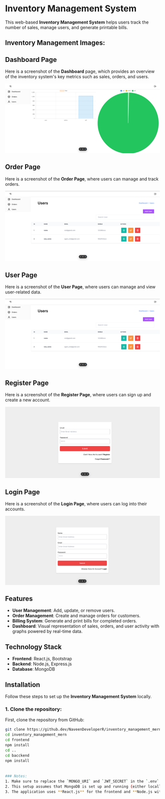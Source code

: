 
# Inventory Management System

This web-based **Inventory Management System** helps users track the number of sales, manage users, and generate printable bills.

## Inventory Management Images:

## Dashboard Page

Here is a screenshot of the **Dashboard** page, which provides an overview of the inventory system's key metrics such as sales, orders, and users.

![Dashboard Screenshot](https://github.com/NaveenDeveloperR/inventory_management_mern/blob/main/Inventory%20Management%20Images/Screenshot%202024-11-17%20161705.png)

## Order Page

Here is a screenshot of the **Order Page**, where users can manage and track orders.

![Order Screenshot](https://github.com/NaveenDeveloperR/inventory_management_mern/blob/main/Inventory%20Management%20Images/Screenshot%202024-11-17%20161651.png)

## User Page

Here is a screenshot of the **User Page**, where users can manage and view user-related data.

![User Screenshot](https://github.com/NaveenDeveloperR/inventory_management_mern/blob/main/Inventory%20Management%20Images/Screenshot%202024-11-17%20161651.png)

## Register Page

Here is a screenshot of the **Register Page**, where users can sign up and create a new account.

![Register Screenshot](https://github.com/NaveenDeveloperR/inventory_management_mern/blob/main/Inventory%20Management%20Images/Screenshot%202024-11-17%20161727.png)

## Login Page

Here is a screenshot of the **Login Page**, where users can log into their accounts.

![Login Screenshot](https://github.com/NaveenDeveloperR/inventory_management_mern/blob/main/Inventory%20Management%20Images/Screenshot%202024-11-17%20161719.png)

## Features

- **User Management**: Add, update, or remove users.
- **Order Management**: Create and manage orders for customers.
- **Billing System**: Generate and print bills for completed orders.
- **Dashboard**: Visual representation of sales, orders, and user activity with graphs powered by real-time data.

## Technology Stack

- **Frontend**: React.js, Bootstrap
- **Backend**: Node.js, Express.js
- **Database**: MongoDB

## Installation

Follow these steps to set up the **Inventory Management System** locally.

### 1. Clone the repository:
   First, clone the repository from GitHub:
   ```bash
   git clone https://github.dev/NaveenDeveloperR/inventory_management_mern.git
   cd inventory_management_mern
   cd frontend
   npm install
   cd ..
   cd bacckend
   npm install


### Notes:
1. Make sure to replace the `MONGO_URI` and `JWT_SECRET` in the `.env` file with your actual credentials for MongoDB and JWT token configuration.
2. This setup assumes that MongoDB is set up and running (either locally or via a cloud service like MongoDB Atlas).
3. The application uses **React.js** for the frontend and **Node.js with Express** for the backend.